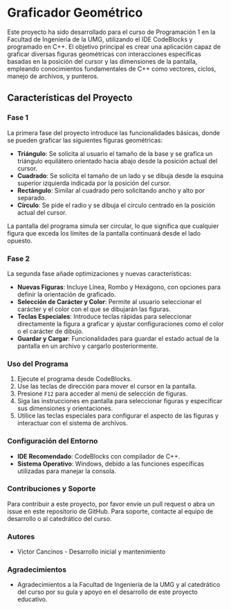 # Graficador Geométrico

Este proyecto ha sido desarrollado para el curso de Programación 1 en la Facultad de Ingeniería de la UMG, utilizando el IDE CodeBlocks y programado en C++. El objetivo principal es crear una aplicación capaz de graficar diversas figuras geométricas con interacciones específicas basadas en la posición del cursor y las dimensiones de la pantalla, empleando conocimientos fundamentales de C++ como vectores, ciclos, manejo de archivos, y punteros.

## Características del Proyecto

### Fase 1
La primera fase del proyecto introduce las funcionalidades básicas, donde se pueden graficar las siguientes figuras geométricas:

- **Triángulo**: Se solicita al usuario el tamaño de la base y se grafica un triángulo equilátero orientado hacia abajo desde la posición actual del cursor.
- **Cuadrado**: Se solicita el tamaño de un lado y se dibuja desde la esquina superior izquierda indicada por la posición del cursor.
- **Rectángulo**: Similar al cuadrado pero solicitando ancho y alto por separado.
- **Círculo**: Se pide el radio y se dibuja el círculo centrado en la posición actual del cursor.

La pantalla del programa simula ser circular, lo que significa que cualquier figura que exceda los límites de la pantalla continuará desde el lado opuesto.

### Fase 2
La segunda fase añade optimizaciones y nuevas características:

- **Nuevas Figuras**: Incluye Línea, Rombo y Hexágono, con opciones para definir la orientación de graficado.
- **Selección de Carácter y Color**: Permite al usuario seleccionar el carácter y el color con el que se dibujarán las figuras.
- **Teclas Especiales**: Introduce teclas rápidas para seleccionar directamente la figura a graficar y ajustar configuraciones como el color o el carácter de dibujo.
- **Guardar y Cargar**: Funcionalidades para guardar el estado actual de la pantalla en un archivo y cargarlo posteriormente.

### Uso del Programa

1. Ejecute el programa desde CodeBlocks.
2. Use las teclas de dirección para mover el cursor en la pantalla.
3. Presione `F12` para acceder al menú de selección de figuras.
4. Siga las instrucciones en pantalla para seleccionar figuras y especificar sus dimensiones y orientaciones.
5. Utilice las teclas especiales para configurar el aspecto de las figuras y interactuar con el sistema de archivos.

### Configuración del Entorno

- **IDE Recomendado**: CodeBlocks con compilador de C++.
- **Sistema Operativo**: Windows, debido a las funciones específicas utilizadas para manejar la consola.

### Contribuciones y Soporte

Para contribuir a este proyecto, por favor envíe un pull request o abra un issue en este repositorio de GitHub. Para soporte, contacte al equipo de desarrollo o al catedrático del curso.

### Autores

- Victor Cancinos - Desarrollo inicial y mantenimiento

### Agradecimientos

- Agradecimientos a la Facultad de Ingeniería de la UMG y al catedrático del curso por su guía y apoyo en el desarrollo de este proyecto educativo.
